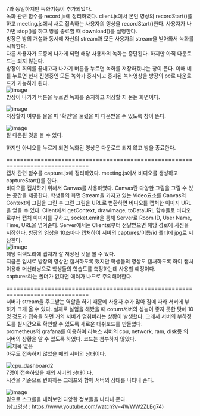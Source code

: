 7과 동일하지만 녹화기능이 추가되었다.   
녹화 관련 함수를 record.js에 정리하였다. client.js에서 본인 영상의 recordStart()를 하고 meeting.js에서 새로 접속하는 사용자의 영상을 recordStart()한다. 사용자가 나가면 stop()을 하고 방을 종료할 때 download()를 실행한다.   
방장은 방의 개설과 동시에 자신의 stream과 모든 사용자의 stream을 받아와서 녹화를 시작한다.   
다른 사용자가 도중에 나가게 되면 해당 사용자의 녹화는 중단된다. 하지만 아직 다운로드는 되지 않는다.   
방장이 회의를 끝내고자 나가기 버튼을 누르면 녹화를 저장하겠냐는 창이 뜬다. 이때 네를 누르면 현재 진행중인 모든 녹화가 중지되고 중지된 녹화영상을 방장의 pc로 다운로드가 가능하게 된다.   
![image](https://user-images.githubusercontent.com/49871871/128482595-dfe2f604-7fc9-4ab7-aaca-5d2d7a4218de.png)   
 방장이 나가기 버튼을 누르면 녹화를 중지하고 저장할 지 묻는 화면이다.   
    
![image](https://user-images.githubusercontent.com/49871871/128482704-8131ab65-aaaf-4b1c-8e4e-8d0f2989ec7f.png)   
저장할지 여부를 물을 때 '확인'을 눌렀을 때 다운받을 수 있도록 창이 뜬다.   
   
![image](https://user-images.githubusercontent.com/49871871/128482897-bd5f6289-db6b-4dd0-94e9-dff6a1c134ad.png)   
잘 다운된 것을 볼 수 있다.

하지만 아니오를 누르게 되면 녹화된 영상은 다운로드 되지 않고 방을 종료한다.   


    
    
==============================================================================       
캡처 관련 함수를 capture.js에 정리하였다. meeting.js에서 비디오를 생성하고 captureStart()를 한다.   
비디오를 캡처하기 위해서 Canvas를 사용하였다. Canvas란 다양한 그림을 그릴 수 있는 공간을 제공한다. 학생들의 화면 Stream을 가지고 있는 Video요소를 Canvas의 Context에 그림을 그린 후 그린 그림을 URL로 변환하면 비디오를 캡처한 이미지 URL을 얻을 수 있다. Client에서 getContext, drawImage, toDataURL 함수들로 비디오로부터 캡처 이미지를 구하고, socket.emit을 통해 Server로 Room ID, User Name, Time, URL을 넘겨준다. Server에서는 Client로부터 전달받으면 해당 경로에 사진을 저장한다.
방장의 영상을 10초마다 캡처하여 서버의 captures/이름/id 폴더에 jpg로 저장한다.    
![image](https://user-images.githubusercontent.com/49871871/129306360-b51ca15e-4bc3-4252-ba5f-40b2f6dde8c8.png)   
해당 디렉토리에 캡처가 잘 저장된 것을 볼 수 있다.    
지금은 임시로 방장의 영상만 캡처하도록 했지만 학생들의 영상도 캡처하도록 하여 캡처  이용해 머신러닝으로 학생들의 학습도를 측정하는데 사용할 예정이다.   
captures라는 폴더가 없다면 에러가 나므로 주의해야한다.   

==============================================================================       
 서버가 stream을 주고받는 역할을 하기 때문에 사용자 수가 많아 짐에 따라 서버에 부하가 크게 올 수 있다. 실제로 실험을 해봤을 때 coturn서버의 성능이 좋지 못한 탓에 10명 정도가 접속을 하면 거의 서버가 멈춰버리는 상황이 발생했다. 그래서 서버의 부하정도를 실시간으로 확인할 수 있도록 새로운 대쉬보드를 만들었다.      
prometheus와 grafana를 이용하여 리눅스 서버의 cpu, network, ram, disk등 의 서버의 상황을 알 수 있도록 하였다. 코드는 첨부하지 않았다.   
![제목 없음](https://user-images.githubusercontent.com/49871871/130419803-3ef9c248-8d72-48cb-8e22-01617cb091af.png)   
아무도 접속하지 않았을 때의 서버의 상태이다.   
   
![cpu_dashboard2](https://user-images.githubusercontent.com/49871871/130418206-3c7acd12-ed25-47c0-af85-5caa36b2ebcc.PNG)   
7명이 접속하였을 때의 서버의 상태이다.   
시간을 기준으로 변화하는 그래프와 함께 서버의 상태를 나타내 준다.    
   
![image](https://user-images.githubusercontent.com/49871871/130418400-730bf1c3-9b05-4e74-8ac0-960a73c682ca.png)    
밑으로 스크롤을 내려보면 다양한 정보들을 나타내 준다.   
(참고영상 : https://www.youtube.com/watch?v=4WWW2ZLEg74)      



